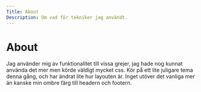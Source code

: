 ```yaml
---
Title: About
Description: Om vad för tekniker jag användt.
---
```


About
==================

Jag använder mig av funktionalitet till vissa grejer, jag hade nog kunnat använda det mer men körde väldigt mycket css. Kör på ett lite juligare tema denna gång, och har ändrat lite hur layouten är. Inget utöver det vanliga mer än kanske min ombre färg till headern och footern.